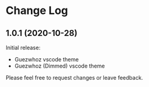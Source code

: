 # Change Log

## 1.0.1 (2020-10-28)
Initial release:
- Guezwhoz vscode theme
- Guezwhoz (Dimmed) vscode theme

Please feel free to request changes or leave feedback. 

